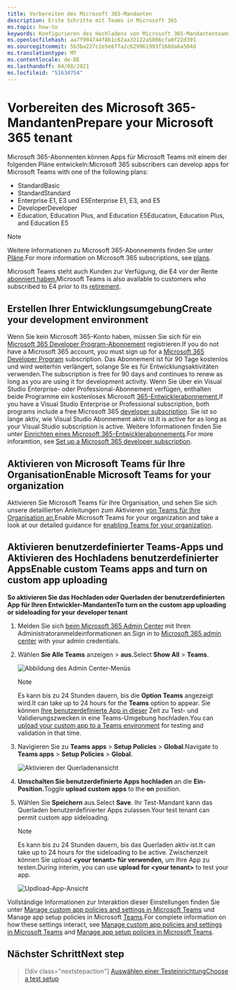 ```yaml
---
title: Vorbereiten des Microsoft 365-Mandanten
description: Erste Schritte mit Teams in Microsoft 365
ms.topic: how-to
keywords: Konfigurieren des Hochladens von Microsoft 365-Mandantenteams
ms.openlocfilehash: aa7f994744f8b1c62aa32122a5006cfa0f22d391
ms.sourcegitcommit: 5b3ba227c2e5e6f7a2c629961993f168da6a504d
ms.translationtype: MT
ms.contentlocale: de-DE
ms.lasthandoff: 04/08/2021
ms.locfileid: "51634754"
---
```

# <a name="prepare-your-microsoft-365-tenant"></a><span data-ttu-id="523ae-104">Vorbereiten des Microsoft 365-Mandanten</span><span class="sxs-lookup"><span data-stu-id="523ae-104">Prepare your Microsoft 365 tenant</span></span>

<span data-ttu-id="523ae-105">Microsoft 365-Abonnenten können Apps für Microsoft Teams mit einem der folgenden Pläne entwickeln:</span><span class="sxs-lookup"><span data-stu-id="523ae-105">Microsoft 365 subscribers can develop apps for Microsoft Teams with one of the following plans:</span></span>

* <span data-ttu-id="523ae-106">Standard</span><span class="sxs-lookup"><span data-stu-id="523ae-106">Basic</span></span>
* <span data-ttu-id="523ae-107">Standard</span><span class="sxs-lookup"><span data-stu-id="523ae-107">Standard</span></span>
* <span data-ttu-id="523ae-108">Enterprise E1, E3 und E5</span><span class="sxs-lookup"><span data-stu-id="523ae-108">Enterprise E1, E3, and E5</span></span>
* <span data-ttu-id="523ae-109">Developer</span><span class="sxs-lookup"><span data-stu-id="523ae-109">Developer</span></span>
* <span data-ttu-id="523ae-110">Education, Education Plus, and Education E5</span><span class="sxs-lookup"><span data-stu-id="523ae-110">Education, Education Plus, and Education E5</span></span>

> [!NOTE]
> <span data-ttu-id="523ae-111">Weitere Informationen zu Microsoft 365-Abonnements finden Sie unter [Pläne](https://products.office.com/business/compare-more-office-365-for-business-plans).</span><span class="sxs-lookup"><span data-stu-id="523ae-111">For more information on Microsoft 365 subscriptions, see [plans](https://products.office.com/business/compare-more-office-365-for-business-plans).</span></span>
> 
> <span data-ttu-id="523ae-112">Microsoft Teams steht auch Kunden zur Verfügung, die E4 vor der Rente [abonniert haben.](https://support.office.com//article/important-information-for-office-365-enterprise-e4-customers-f9572348-43a2-43fa-a3d8-3b6c9c042147)</span><span class="sxs-lookup"><span data-stu-id="523ae-112">Microsoft Teams is also available to customers who subscribed to E4 prior to its [retirement](https://support.office.com//article/important-information-for-office-365-enterprise-e4-customers-f9572348-43a2-43fa-a3d8-3b6c9c042147).</span></span>

## <a name="create-your-development-environment"></a><span data-ttu-id="523ae-113">Erstellen Ihrer Entwicklungsumgebung</span><span class="sxs-lookup"><span data-stu-id="523ae-113">Create your development environment</span></span>

<span data-ttu-id="523ae-114">Wenn Sie kein Microsoft 365-Konto haben, müssen Sie sich für ein [Microsoft 365 Developer Program-Abonnement](https://developer.microsoft.com/microsoft-365/dev-program) registrieren.</span><span class="sxs-lookup"><span data-stu-id="523ae-114">If you do not have a Microsoft 365 account, you must sign up for a [Microsoft 365 Developer Program](https://developer.microsoft.com/microsoft-365/dev-program) subscription.</span></span> <span data-ttu-id="523ae-115">Das Abonnement ist für 90 Tage kostenlos und wird weiterhin verlängert, solange Sie es für Entwicklungsaktivitäten verwenden.</span><span class="sxs-lookup"><span data-stu-id="523ae-115">The subscription is free for 90 days and continues to renew as long as you are using it for development activity.</span></span> <span data-ttu-id="523ae-116">Wenn Sie über ein Visual Studio Enterprise- oder Professional-Abonnement verfügen, enthalten beide Programme ein kostenloses Microsoft [365-Entwicklerabonnement.](https://aka.ms/MyVisualStudioBenefits)</span><span class="sxs-lookup"><span data-stu-id="523ae-116">If you have a Visual Studio Enterprise or Professional subscription, both programs include a free Microsoft 365 [developer subscription](https://aka.ms/MyVisualStudioBenefits).</span></span> <span data-ttu-id="523ae-117">Sie ist so lange aktiv, wie Visual Studio Abonnement aktiv ist.</span><span class="sxs-lookup"><span data-stu-id="523ae-117">It is active for as long as your Visual Studio subscription is active.</span></span> <span data-ttu-id="523ae-118">Weitere Informationen finden Sie unter [Einrichten eines Microsoft 365-Entwicklerabonnements](https://docs.microsoft.com/office/developer-program/office-365-developer-program-get-started).</span><span class="sxs-lookup"><span data-stu-id="523ae-118">For more inforamtion, see [Set up a Microsoft 365 developer subscription](https://docs.microsoft.com/office/developer-program/office-365-developer-program-get-started).</span></span>

## <a name="enable-microsoft-teams-for-your-organization"></a><span data-ttu-id="523ae-119">Aktivieren von Microsoft Teams für Ihre Organisation</span><span class="sxs-lookup"><span data-stu-id="523ae-119">Enable Microsoft Teams for your organization</span></span>

<span data-ttu-id="523ae-120">Aktivieren Sie Microsoft Teams für Ihre Organisation, und sehen Sie sich unsere detaillierten Anleitungen zum Aktivieren [von Teams für Ihre Organisation an.](/microsoftteams/enable-features-office-365)</span><span class="sxs-lookup"><span data-stu-id="523ae-120">Enable Microsoft Teams for your organization and take a look at our detailed guidance for [enabling Teams for your organization](/microsoftteams/enable-features-office-365).</span></span>

## <a name="enable-custom-teams-apps-and-turn-on-custom-app-uploading"></a><span data-ttu-id="523ae-121">Aktivieren benutzerdefinierter Teams-Apps und Aktivieren des Hochladens benutzerdefinierter Apps</span><span class="sxs-lookup"><span data-stu-id="523ae-121">Enable custom Teams apps and turn on custom app uploading</span></span>

<span data-ttu-id="523ae-122">**So aktivieren Sie das Hochladen oder Querladen der benutzerdefinierten App für Ihren Entwickler-Mandanten**</span><span class="sxs-lookup"><span data-stu-id="523ae-122">**To turn on the custom app uploading or sideloading for your developer tenant**</span></span>

1. <span data-ttu-id="523ae-123">Melden Sie sich [beim Microsoft 365 Admin Center](https://admin.microsoft.com/Adminportal/Home?source=applauncher#/homepage#/) mit Ihren Administratoranmeldeinformationen an.</span><span class="sxs-lookup"><span data-stu-id="523ae-123">Sign in to [Microsoft 365 admin center](https://admin.microsoft.com/Adminportal/Home?source=applauncher#/homepage#/) with your admin credentials.</span></span>

2. <span data-ttu-id="523ae-124">Wählen **Sie Alle Teams** anzeigen  >  **aus.**</span><span class="sxs-lookup"><span data-stu-id="523ae-124">Select **Show All** > **Teams**.</span></span>

    ![Abbildung des Admin Center-Menüs](~/assets/images/prepare-test-tenant/admin-center.png)

    > [!Note]
    > <span data-ttu-id="523ae-126">Es kann bis zu 24 Stunden dauern, bis die **Option Teams** angezeigt wird.</span><span class="sxs-lookup"><span data-stu-id="523ae-126">It can take up to 24 hours for the **Teams** option to appear.</span></span> <span data-ttu-id="523ae-127">Sie können [Ihre benutzerdefinierte App in dieser](/microsoftteams/upload-custom-apps#validate) Zeit zu Test- und Validierungszwecken in eine Teams-Umgebung hochladen.</span><span class="sxs-lookup"><span data-stu-id="523ae-127">You can [upload your custom app to a Teams environment](/microsoftteams/upload-custom-apps#validate) for testing and validation in that time.</span></span>

3. <span data-ttu-id="523ae-128">Navigieren Sie zu **Teams apps**  >  **Setup Policies**  >  **Global**.</span><span class="sxs-lookup"><span data-stu-id="523ae-128">Navigate to **Teams apps** > **Setup Policies** > **Global**.</span></span>

   ![Aktivieren der Querladenansicht](~/assets/images/prepare-test-tenant/turn-on-sideload.png)

4. <span data-ttu-id="523ae-130">**Umschalten Sie benutzerdefinierte Apps hochladen** an die **Ein-Position.**</span><span class="sxs-lookup"><span data-stu-id="523ae-130">Toggle **upload custom apps** to the **on** position.</span></span>

5. <span data-ttu-id="523ae-131">Wählen Sie **Speichern** aus.</span><span class="sxs-lookup"><span data-stu-id="523ae-131">Select **Save**.</span></span>
   <span data-ttu-id="523ae-132">Ihr Test-Mandant kann das Querladen benutzerdefinierter Apps zulassen.</span><span class="sxs-lookup"><span data-stu-id="523ae-132">Your test tenant can permit custom app sideloading.</span></span>

    > [!Note]
    > <span data-ttu-id="523ae-133">Es kann bis zu 24 Stunden dauern, bis das Querladen aktiv ist.</span><span class="sxs-lookup"><span data-stu-id="523ae-133">It can take up to 24 hours for the sideloading to be active.</span></span> <span data-ttu-id="523ae-134">Zwischenzeit können Sie upload **\<your tenant> für verwenden,** um Ihre App zu testen.</span><span class="sxs-lookup"><span data-stu-id="523ae-134">During interim, you can use **upload for \<your tenant>** to test your app.</span></span>

    ![Updload-App-Ansicht](~/assets/images/prepare-test-tenant/upload-for-contoso.png)

<span data-ttu-id="523ae-136">Vollständige Informationen zur Interaktion dieser Einstellungen finden Sie unter [Manage custom app policies and settings in Microsoft Teams](https://docs.microsoft.com/microsoftteams/teams-custom-app-policies-and-settings) und Manage app setup policies in Microsoft [Teams](https://docs.microsoft.com/microsoftteams/teams-app-setup-policies).</span><span class="sxs-lookup"><span data-stu-id="523ae-136">For complete information on how these settings interact, see [Manage custom app policies and settings in Microsoft Teams](https://docs.microsoft.com/microsoftteams/teams-custom-app-policies-and-settings) and [Manage app setup policies in Microsoft Teams](https://docs.microsoft.com/microsoftteams/teams-app-setup-policies).</span></span>

## <a name="next-step"></a><span data-ttu-id="523ae-137">Nächster Schritt</span><span class="sxs-lookup"><span data-stu-id="523ae-137">Next step</span></span>

> [!div class="nextstepaction"] 
> [<span data-ttu-id="523ae-138">Auswählen einer Testeinrichtung</span><span class="sxs-lookup"><span data-stu-id="523ae-138">Choose a test setup</span></span>](~/concepts/build-and-test/debug.md)
> 


